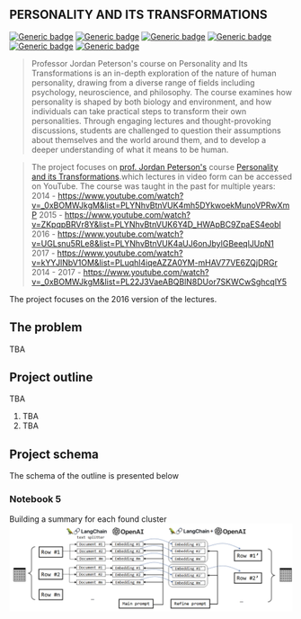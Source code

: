 ## PERSONALITY AND ITS TRANSFORMATIONS
[![Generic badge](https://img.shields.io/badge/languge-english-blue.svg)](https://shields.io/)
[![Generic badge](https://img.shields.io/badge/uses-openai-green.svg)](https://openai.com/)
[![Generic badge](https://img.shields.io/badge/uses-langchain-red.svg)](https://github.com/hwchase17/langchain/tree/master)
[![Generic badge](https://img.shields.io/badge/uses-pandas-orange.svg)](https://pandas.pydata.org/)
[![Generic badge](https://img.shields.io/badge/uses-umap-white.svg)](https://github.com/lmcinnes/umap)
[![Generic badge](https://img.shields.io/badge/uses-hdbscan-white.svg)](https://hdbscan.readthedocs.io/en/latest/index.html)

> Professor Jordan Peterson's course on Personality and Its Transformations is an in-depth exploration of the nature of human personality, drawing from a diverse range of fields including psychology, neuroscience, and philosophy. The course examines how personality is shaped by both biology and environment, and how individuals can take practical steps to transform their own personalities. Through engaging lectures and thought-provoking discussions, students are challenged to question their assumptions about themselves and the world around them, and to develop a deeper understanding of what it means to be human.

> The project focuses on [prof. Jordan Peterson's](https://pl.wikipedia.org/wiki/Jordan_Peterson) course [Personality and its Transformations](https://www.jordanbpeterson.com/classes/personality-and-its-transformations/).which lectures in video form can be accessed on YouTube. The course was taught in the past for multiple years:
2014 - https://www.youtube.com/watch?v=_0xBOMWJkgM&list=PLYNhvBtnVUK4mh5DYkwoekMunoVPRwXmP
2015 - https://www.youtube.com/watch?v=ZKpqpBRVr8Y&list=PLYNhvBtnVUK6Y4D_HWApBC9ZpaES4eobl
2016 - https://www.youtube.com/watch?v=UGLsnu5RLe8&list=PLYNhvBtnVUK4aUJ6onJbylGBeeqlJUpN1
2017 - https://www.youtube.com/watch?v=kYYJlNbV1OM&list=PLuqhl4iqeAZZA0YM-mHAV77VE6ZQjDRGr
2014 - 2017 - https://www.youtube.com/watch?v=_0xBOMWJkgM&list=PL22J3VaeABQBlN8DUor7SKWCwSghcqlY5

The project focuses on the 2016 version of the lectures.

## The problem
TBA

## Project outline
TBA
1.	TBA
2.	TBA

## Project schema
The schema of the outline is presented below


### Notebook 5
Building a summary for each found cluster
<img src="images/notebook05.png">


